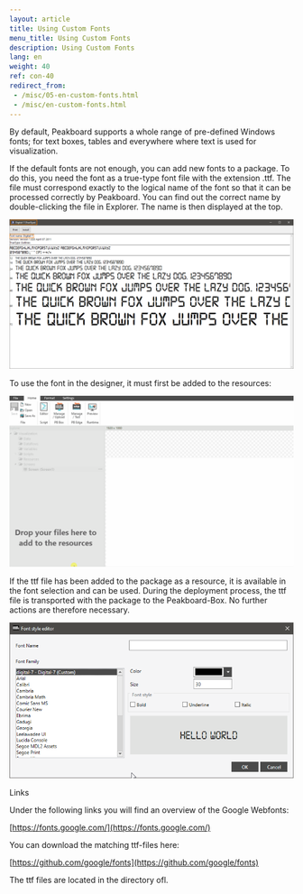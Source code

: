 ```yaml
---
layout: article
title: Using Custom Fonts
menu_title: Using Custom Fonts
description: Using Custom Fonts
lang: en
weight: 40
ref: con-40
redirect_from:
 - /misc/05-en-custom-fonts.html
 - /misc/en-custom-fonts.html
---
```


By default, Peakboard supports a whole range of pre-defined Windows fonts; for text boxes, tables and everywhere where text is used for visualization.

If the default fonts are not enough, you can add new fonts to a package. To do this, you need the font as a true-type font file with the extension .ttf. The file must correspond exactly to the logical name of the font so that it can be processed correctly by Peakboard. You can find out the correct name by double-clicking the file in Explorer. The name is then displayed at the top.

![image_1](/assets/images/misc/custom-fonts/MiscFonts01.png)

To use the font in the designer, it must first be added to the resources:

![image_1](/assets/images/misc/custom-fonts/MiscFonts03.gif)

If the ttf file has been added to the package as a resource, it is available in the font selection and can be used. During the deployment process, the ttf file is transported with the package to the Peakboard-Box. No further actions are therefore necessary.

![image_1](/assets/images/misc/custom-fonts/MiscFonts02.png)

Links

Under the following links you will find an overview of the Google Webfonts:

[https://fonts.google.com/](https://fonts.google.com/)

You can download the matching ttf-files here:

[https://github.com/google/fonts](https://github.com/google/fonts)

The ttf files are located in the directory ofl.
